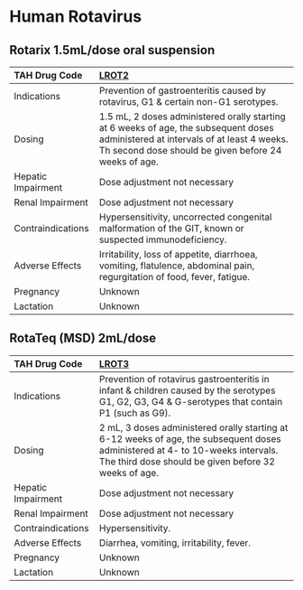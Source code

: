 # Human Rotavirus

## Rotarix 1.5mL/dose oral suspension

| TAH Drug Code      | [LROT2](https://www.tahsda.org.tw/drugs/hissearch.php?drug_code=LROT2)                                                                                                                     |
|:-------------------|:-------------------------------------------------------------------------------------------------------------------------------------------------------------------------------------------|
| Indications        | Prevention of gastroenteritis caused by rotavirus, G1 & certain non-G1 serotypes.                                                                                                          |
| Dosing             | 1.5 mL, 2 doses administered orally starting at 6 weeks of age, the subsequent doses administered at intervals of at least 4 weeks. Th second dose should be given before 24 weeks of age. |
| Hepatic Impairment | Dose adjustment not necessary                                                                                                                                                              |
| Renal Impairment   | Dose adjustment not necessary                                                                                                                                                              |
| Contraindications  | Hypersensitivity, uncorrected congenital malformation of the GIT, known or suspected immunodeficiency.                                                                                     |
| Adverse Effects    | Irritability, loss of appetite, diarrhoea, vomiting, flatulence, abdominal pain, regurgitation of food, fever, fatigue.                                                                    |
| Pregnancy          | Unknown                                                                                                                                                                                    |
| Lactation          | Unknown                                                                                                                                                                                    |

## RotaTeq (MSD) 2mL/dose

| TAH Drug Code      | [LROT3](https://www.tahsda.org.tw/drugs/hissearch.php?drug_code=LROT3)                                                                                                                 |
|:-------------------|:---------------------------------------------------------------------------------------------------------------------------------------------------------------------------------------|
| Indications        | Prevention of rotavirus gastroenteritis in infant & children caused by the serotypes G1, G2, G3, G4 & G-serotypes that contain P1 (such as G9).                                        |
| Dosing             | 2 mL, 3 doses administered orally starting at 6-12 weeks of age, the subsequent doses administered at 4- to 10-weeks intervals. The third dose should be given before 32 weeks of age. |
| Hepatic Impairment | Dose adjustment not necessary                                                                                                                                                          |
| Renal Impairment   | Dose adjustment not necessary                                                                                                                                                          |
| Contraindications  | Hypersensitivity.                                                                                                                                                                      |
| Adverse Effects    | Diarrhea, vomiting, irritability, fever.                                                                                                                                               |
| Pregnancy          | Unknown                                                                                                                                                                                |
| Lactation          | Unknown                                                                                                                                                                                |

